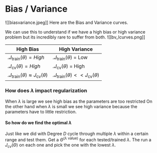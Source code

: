 # Bias / Variance
![[biasvariance.jpeg]]
Here are the Bias and Variance curves.

We can use this to understand if we have a high bias or high variance problem but its incredibly rare to suffer from both.
![[bv_lcurves.png]]

High Bias | High Variance
----|----
.$J_{\text{train}}(\theta) = High$ | .$J_{\text{train}}(\theta)$ = Low
.$J_{\text{cv}}(\theta) = High$ | .$J_{\text{cv}}(\theta)$ = High
.$J_{\text{train}}(\theta) \approx J_{\text{cv}}(\theta)$ | .$J_{\text{train}}(\theta) << J_{\text{cv}}(\theta)$

### How does $\lambda$ impact regularization
When $\lambda$ is large we see high bias as the parameters are too restricted
On the other hand when $\lambda$ is small we see high variance because the parameters have to
	little restriction.

#### So how do we find the optimal $\lambda$
Just like we did with Degree $D$ cycle through multiple $\lambda$ within a certain range and test them. Get a $\Theta^{(\lambda \text{ value})}$ for each tested/trained $\lambda$. The run a $J_{cv}(\Theta)$ on each one and pick the one with the lowest $\lambda$.


